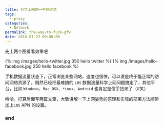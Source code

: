 ```yaml
---
title: 科学上网的一些碎碎念
tags:
  - proxy
categories:
  - Network
permalink: the-way-to-fuck-gfw
date: 2016-01-23 00:00:00
---
```



先上两个图看看效果吧

{% img /images/hello-twitter.jpg 350 hello twitter %}
{% img /images/hello-facebook.jpg 350 hello facebook %}

手机数据流量状态下，正常浏览某些网站，速度也很快，可以说是终于能正常的访问网络资源了。既然已经把最难搞的 `iOS` 数据流量科学上网问题搞定了，其他平台，比如 `Windows`、`Mac OSX`、`*inux`、`Android` 也肯定是信手拈来了（#笑）

哈哈，打算后面写两篇文章，大致讲解一下上网姿势的原理和实际的部署方法顺带加上`iOS` APN 的设置。

### end



